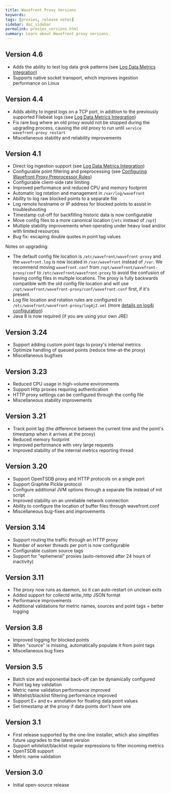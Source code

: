 ```yaml
---
title: Wavefront Proxy Versions
keywords:
tags: [proxies, release notes]
sidebar: doc_sidebar
permalink: proxies_versions.html
summary: Learn about Wavefront proxy versions.
---
```

## Version 4.6
- Adds the ability to test log data grok patterns (see [Log Data Metrics Integration](integrations_log_data.html))
- Supports native socket transport, which improves ingestion performance on Linux
 
## Version 4.4
- Adds ability to ingest logs on a TCP port, in addition to the previously supported Filebeat logs (see [Log Data Metrics Integration](integrations_log_data.html))
- Fix rare bug where an old proxy would not be stopped during the upgrading process, causing the old proxy to run until `service wavefront-proxy restart`
- Miscellaneous stability and reliability improvements
 
## Version 4.1
- Direct log ingestion support (see [Log Data Metrics Integration](integrations_log_data.html))
- Configurable point filtering and preprocessing (see [Configuring Wavefront Proxy Preprocessor Rules](proxies_preprocessor_rules.html))
- Configurable client-side rate limiting
- Improved performance and reduced CPU and memory footprint
- Automatic log rotation and management in `/var/log/wavefront`
- Ability to log raw blocked points to a separate file  
- Log remote hostname or IP address for blocked points to assist in troubleshooting  
- Timestamp cut-off for backfilling historic data is now configurable
- Move config files to a more canonical location (`/etc` instead of `/opt`)
- Multiple stability improvements when operating under heavy load and/or with limited resources 
- Bug fix: escaping double quotes in point tag values
 
Notes on upgrading:

- The default config file location is `/etc/wavefront/wavefront-proxy` and the `wavefront.log` is now located in `/var/wavefront` instead of `/var`. We recommend moving `wavefront.conf` from `/opt/wavefront/wavefront-proxy/conf` to `/etc/wavefront/wavefront-proxy` to avoid the confusion of having config files in multiple locations. The proxy is fully backwards compatible with the old config file location and will use `/opt/wavefront/wavefront-proxy/conf/wavefront.conf` first, if it's present.
- Log file location and rotation rules are configured in `/etc/wavefront/wavefront-proxy/log4j2.xml` (more [details on log4j configuration](https://logging.apache.org/log4j/2.x/manual/configuration.html#XML))
- Java 8 is now required (if you are using your own JRE)
 
## Version 3.24
- Support adding custom point tags to proxy's internal metrics
- Optimize handling of queued points (reduce time-at-the proxy)
- Miscellaneous bugfixes
 
## Version 3.23
- Reduced CPU usage in high-volume environments
- Support Http proxies requiring authentication
- HTTP proxy settings can be configured through the config file
- Miscellaneous stability improvements
 
## Version 3.21
- Track point lag (the difference between the current time and the point's timestamp when it arrives at the proxy)
- Reduced memory footprint
- Improved performance with very large requests
- Improved stability of the internal metrics reporting thread
 
## Version 3.20
- Support OpenTSDB proxy and HTTP protocols on a single port
- Support Graphite Pickle protocol
- Configure additional JVM options through a separate file instead of init script
- Improved stability on an unreliable network connection  
- Ability to configure the location of buffer files through wavefront.conf
- Miscellaneous bug-fixes and improvements
 
## Version 3.14
- Support routing the traffic through an HTTP proxy
- Number of worker threads per port is now configurable
- Configurable custom source tags
- Support for "ephemeral" proxies (auto-removed after 24 hours of inactivity)
 
## Version 3.11
- The proxy now runs as daemon, so it can auto-restart on unclean exits
- Added support for collectd write_http JSON format
- Performance improvements
- Additional validations for metric names, sources and point tags + better logging
 
## Version 3.8
- Improved logging for blocked points
- When "source" is missing, automatically populate it from point tags
- Miscellaneous bug fixes
 
## Version 3.5
- Batch size and exponential back-off can be dynamically configured
- Point tag key validation
- Metric name validation performance improved
- Whitelist/blacklist filtering performance improved
- Support E+ and e+ annotation for floating data point values
- Set timestamp at the proxy if data points don't have one
 
## Version 3.1
- First release supported by the one-line installer, which also simplifies future upgrades to the latest version
- Support whitelist/blacklist regular expressions to filter incoming metrics
- OpenTSDB support
- Metric name validation
 
## Version 3.0
- Initial open-source release


